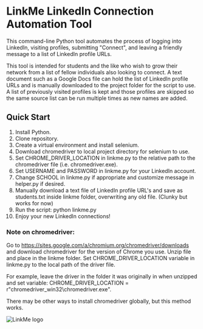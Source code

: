 # LinkMe LinkedIn Connection Automation Tool

This command-line Python tool automates the process of logging into LinkedIn,
visiting profiles, submitting "Connect", and leaving a friendly message to a list
of LinkedIn profile URLs.

This tool is intended for students and the like who wish to grow their network
from a list of fellow individuals also looking to connect. A text document such as a
Google Docs file can hold the list of LinkedIn profile URLs and is manually downloaded
to the project folder for the script to use. A list of previously visited profiles
is kept and those profiles are skipped so the same source list can be run multiple
times as new names are added.

## Quick Start

1. Install Python.
2. Clone repository.
3. Create a virtual environment and install selenium.
4. Download chromedriver to local project directory for selenium to use.
5. Set CHROME_DRIVER_LOCATION in linkme.py to the relative path to the chromedriver
   file (i.e. chromedriver.exe).
6. Set USERNAME and PASSWORD in linkme.py for your LinkedIn account.
7. Change SCHOOL in linkme.py if appropriate and customize message in helper.py if desired.
8. Manually download a text file of LinkedIn profile URL's and save as students.txt
   inside linkme folder, overwriting any old file. (Clunky but works for now)
9. Run the script: python linkme.py
10. Enjoy your new LinkedIn connections!

### Note on chromedriver:

Go to https://sites.google.com/a/chromium.org/chromedriver/downloads and download
chromedriver for the version of Chrome you use. Unzip file and place in the linkme
folder. Set CHROME_DRIVER_LOCATION variable in linkme.py to the local path
of the driver file.

For example, leave the driver in the folder it was originally in when unzipped
and set variable:
CHROME_DRIVER_LOCATION = r"chromedriver_win32\chromedriver.exe".

There may be other ways to install chromedriver globally, but this method works.

![LinkMe logo](https://repository-images.githubusercontent.com/256674880/e5de8900-80f9-11ea-9ff4-3c3b16893bb9)

